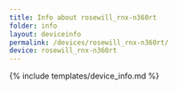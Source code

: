 ```yaml
---
title: Info about rosewill_rnx-n360rt
folder: info
layout: deviceinfo
permalink: /devices/rosewill_rnx-n360rt/
device: rosewill_rnx-n360rt
---
```

{% include templates/device_info.md %}
